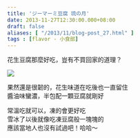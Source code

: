 ```yaml
---
title: 'ジーマーミ豆腐 琉の月'
date: 2013-11-27T12:30:00.000+08:00
draft: false
aliases: [ "/2013/11/blog-post_27.html" ]
tags : [flavor - 小食部]
---
```


花生豆腐那麼好吃，豈有不買回家的道理？  

![](/images/okinawaptofu1.jpg)

果然還是很韌的，花生味道在吃後也一直留住  
醬油味蠻濃，半包配一顆豆腐就剛好  
  
常溫吃就可以，凍的會更好吃  
雪冰了以後就像吃凍豆腐般一塊塊的  
應該當地人也沒有試過吧！哈哈～
